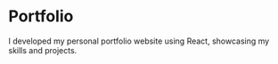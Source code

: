 # Portfolio
I developed my personal portfolio website using React, showcasing my skills and projects.
